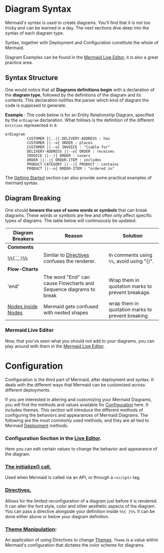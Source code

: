 # Diagram Syntax

Mermaid's syntax is used to create diagrams. You'll find that it is not too tricky and can be learned in a day. The next sections dive deep into the syntax of each diagram type.

Syntax, together with Deployment and Configuration constitute the whole of Mermaid.

Diagram Examples can be found in the [Mermaid Live Editor](https://mermaid-js.github.io/mermaid-live-editor), it is also a great practice area.

## Syntax Structure

One would notice that all **Diagrams definitions begin** with a declaration of the **diagram type**, followed by the definitions of the diagram and its contents. This declaration notifies the parser which kind of diagram the code is supposed to generate.

**Example** : The code below is for an Entity Relationship Diagram, specified by the `erDiagram` declaration. What follows is the definition of the different `Entities` represented in it.

```mermaid
erDiagram
          CUSTOMER }|..|{ DELIVERY-ADDRESS : has
          CUSTOMER ||--o{ ORDER : places
          CUSTOMER ||--o{ INVOICE : "liable for"
          DELIVERY-ADDRESS ||--o{ ORDER : receives
          INVOICE ||--|{ ORDER : covers
          ORDER ||--|{ ORDER-ITEM : includes
          PRODUCT-CATEGORY ||--|{ PRODUCT : contains
          PRODUCT ||--o{ ORDER-ITEM : "ordered in"
```

The [Getting Started](./index.md) section can also provide some practical examples of mermaid syntax.

## Diagram Breaking

One should **beware the use of some words or symbols** that can break diagrams. These words or symbols are few and often only affect specific types of diagrams. The table below will continuously be updated.

| Diagram Breakers                                                                                               | Reason                                                             | Solution                                          |
| -------------------------------------------------------------------------------------------------------------- | ------------------------------------------------------------------ | ------------------------------------------------- |
| **Comments**                                                                                                   |                                                                    |                                                   |
| [` %%{``}%% `](https://github.com/mermaid-js/mermaid/issues/1968)                                              | Similar to [Directives](./index.md) confuses the renderer.         | In comments using `%%`, avoid using "{}".         |
| **Flow-Charts**                                                                                                |                                                                    |                                                   |
| 'end'                                                                                                          | The word "End" can cause Flowcharts and Sequence diagrams to break | Wrap them in quotation marks to prevent breakage. |
| [Nodes inside Nodes](https://mermaid-js.github.io/mermaid/#/flowchart?id=special-characters-that-break-syntax) | Mermaid gets confused with nested shapes                           | wrap them in quotation marks to prevent breaking  |

### Mermaid Live Editor

Now, that you've seen what you should not add to your diagrams, you can play around with them in the [Mermaid Live Editor](https://mermaid-js.github.io/mermaid-live-editor).

# Configuration

Configuration is the third part of Mermaid, after deployment and syntax. It deals with the different ways that Mermaid can be customized across different deployments.

If you are interested in altering and customizing your Mermaid Diagrams, you will find the methods and values available for [Configuration](./Setup.md) here. It includes themes.
This section will introduce the different methods of configuring the behaviors and appearances of Mermaid Diagrams.
The following are the most commonly used methods, and they are all tied to Mermaid [Deployment](./n00b-gettingStarted.md) methods.

### Configuration Section in the [Live Editor](https://mermaid-js.github.io/mermaid-live-editor).

Here you can edit certain values to change the behavior and appearance of the diagram.

### [The initialize() call](https://mermaid-js.github.io/mermaid/#/n00b-gettingStarted?id=_3-calling-the-javascript-api),

Used when Mermaid is called via an API, or through a `<script>` tag.

### [Directives](./index.md),

Allows for the limited reconfiguration of a diagram just before it is rendered. It can alter the font style, color and other aesthetic aspects of the diagram. You can pass a directive alongside your definition inside `%%{ }%%`. It can be done either above or below your diagram definition.

### [Theme Manipulation](./subpaeone.md):

An application of using Directives to change [Themes](./index.md). `Theme` is a value within Mermaid's configuration that dictates the color scheme for diagrams.
